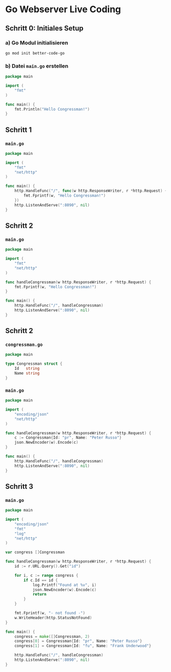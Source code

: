 # Go Webserver Live Coding 

## Schritt 0: Initiales Setup

### a) Go Modul initialisieren
```
go mod init better-code-go
```

### b) Datei `main.go` erstellen
```go
package main

import (
	"fmt"
)

func main() {
	fmt.Println("Hello Congressman!")
}
```


## Schritt 1

### `main.go`
```go
package main

import (
	"fmt"
	"net/http"
)

func main() {
	http.HandleFunc("/", func(w http.ResponseWriter, r *http.Request) {
		fmt.Fprintf(w, "Hello Congressman!")
	})
	http.ListenAndServe(":8090", nil)
}
```

## Schritt 2

### `main.go`
```go
package main

import (
	"fmt"
	"net/http"
)

func handleCongressman(w http.ResponseWriter, r *http.Request) {
	fmt.Fprintf(w, "Hello Congressman!")
}

func main() {
	http.HandleFunc("/", handleCongressman)
	http.ListenAndServe(":8090", nil)
}
```

## Schritt 2

### `congressman.go`
```go
package main

type Congressman struct {
	Id   string
	Name string
}
```

### `main.go`
```go
package main

import (
	"encoding/json"
	"net/http"
)

func handleCongressman(w http.ResponseWriter, r *http.Request) {
	c := Congressman{Id: "pr", Name: "Peter Russo"}
	json.NewEncoder(w).Encode(c)
}

func main() {
	http.HandleFunc("/", handleCongressman)
	http.ListenAndServe(":8090", nil)
}
```

## Schritt 3

### `main.go`
```go
package main

import (
	"encoding/json"
	"fmt"
	"log"
	"net/http"
)

var congress []Congressman

func handleCongressman(w http.ResponseWriter, r *http.Request) {
	id := r.URL.Query().Get("id")

	for i, c := range congress {
		if c.Id == id {
			log.Printf("Found at %v", i)
			json.NewEncoder(w).Encode(c)
			return
		}
	}

	fmt.Fprintf(w, "- not found -")
	w.WriteHeader(http.StatusNotFound)
}

func main() {
	congress = make([]Congressman, 2)
	congress[0] = Congressman{Id: "pr", Name: "Peter Russo"}
	congress[1] = Congressman{Id: "fu", Name: "Frank Underwood"}

	http.HandleFunc("/", handleCongressman)
	http.ListenAndServe(":8090", nil)
}
```